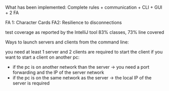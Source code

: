 What has been implemented:
Complete rules + communication + CLI + GUI + 2 FA

FA 1: Character Cards
FA2: Resilience to disconnections

test coverage as reported by the IntelliJ tool
83% classes, 73% line covered

Ways to launch servers and clients from the command line:

you need at least 1 server and 2 clients are required to start the client
if you want to start a client on another pc:
 - if the pc is on another network than the server -> you need a port forwarding and the IP of the server network
 - if the pc is on the same network as the server -> the local IP of the server is required